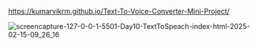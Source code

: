 https://kumarvikrm.github.io/Text-To-Voice-Converter-Mini-Project/

![screencapture-127-0-0-1-5501-Day10-TextToSpeach-index-html-2025-02-15-09_26_16](https://github.com/user-attachments/assets/dd2250b6-e54d-4123-93d0-fe1756449d8a)
